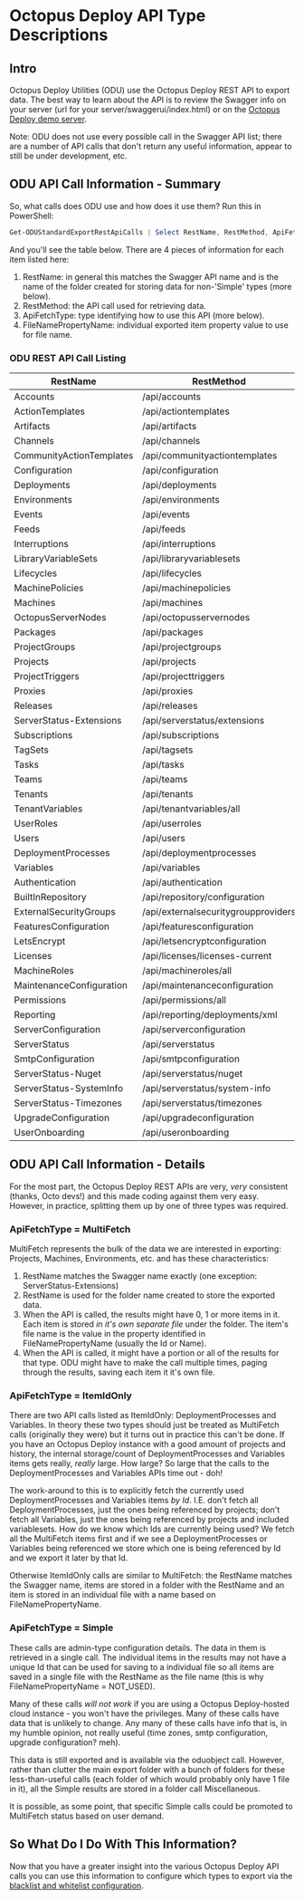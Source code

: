 
# Octopus Deploy API Type Descriptions

## Intro

Octopus Deploy Utilities (ODU) use the Octopus Deploy REST API to export data.  The best way to learn about the API is to review the Swagger info on your server (url for your server/swaggerui/index.html) or on the [Octopus Deploy demo server](https://demo.octopus.com/swaggerui/index.html).

Note: ODU does not use every possible call in the Swagger API list; there are a number of API calls that don't return any useful information, appear to still be under development, etc.  

## ODU API Call Information - Summary

So, what calls does ODU use and how does it use them?  Run this in PowerShell:
```PowerShell
Get-ODUStandardExportRestApiCalls | Select RestName, RestMethod, ApiFetchType, FileNamePropertyName
```
And you'll see the table below.  There are 4 pieces of information for each item listed here:
1. RestName: in general this matches the Swagger API name and is the name of the folder created for storing data for non-'Simple' types (more below).
2. RestMethod: the API call used for retrieving data.
3. ApiFetchType: type identifying how to use this API (more below).
4. FileNamePropertyName: individual exported item property value to use for file name.

### ODU REST API Call Listing

|RestName|RestMethod|FileNamePropertyName|FileNamePropertyName|
|---|---|---|---|
|Accounts|/api/accounts|MultiFetch|Name|
|ActionTemplates|/api/actiontemplates|MultiFetch|Name|
|Artifacts|/api/artifacts|MultiFetch|Id|
|Channels|/api/channels|MultiFetch|Id|
|CommunityActionTemplates|/api/communityactiontemplates|MultiFetch|Name|
|Configuration|/api/configuration|MultiFetch|Id|
|Deployments|/api/deployments|MultiFetch|Id|
|Environments|/api/environments|MultiFetch|Name|
|Events|/api/events|MultiFetch|Id|
|Feeds|/api/feeds|MultiFetch|Name|
|Interruptions|/api/interruptions|MultiFetch|Id|
|LibraryVariableSets|/api/libraryvariablesets|MultiFetch|Id|
|Lifecycles|/api/lifecycles|MultiFetch|Name|
|MachinePolicies|/api/machinepolicies|MultiFetch|Name|
|Machines|/api/machines|MultiFetch|Name|
|OctopusServerNodes|/api/octopusservernodes|MultiFetch|Name|
|Packages|/api/packages|MultiFetch|Id|
|ProjectGroups|/api/projectgroups|MultiFetch|Name|
|Projects|/api/projects|MultiFetch|Name|
|ProjectTriggers|/api/projecttriggers|MultiFetch|Id|
|Proxies|/api/proxies|MultiFetch|Name|
|Releases|/api/releases|MultiFetch|Id|
|ServerStatus-Extensions|/api/serverstatus/extensions|MultiFetch|Name|
|Subscriptions|/api/subscriptions|MultiFetch|Name|
|TagSets|/api/tagsets|MultiFetch|Name|
|Tasks|/api/tasks|MultiFetch|Id|
|Teams|/api/teams|MultiFetch|Name|
|Tenants|/api/tenants|MultiFetch|Name|
|TenantVariables|/api/tenantvariables/all|MultiFetch|TenantId|
|UserRoles|/api/userroles|MultiFetch|Name|
|Users|/api/users|MultiFetch|Username|
|DeploymentProcesses|/api/deploymentprocesses|ItemIdOnly|Id|
|Variables|/api/variables|ItemIdOnly|Id|
|Authentication|/api/authentication|Simple|NOT_USED|
|BuiltInRepository|/api/repository/configuration|Simple|NOT_USED|
|ExternalSecurityGroups|/api/externalsecuritygroupproviders|Simple|NOT_USED|
|FeaturesConfiguration|/api/featuresconfiguration|Simple|NOT_USED|
|LetsEncrypt|/api/letsencryptconfiguration|Simple|NOT_USED|
|Licenses|/api/licenses/licenses-current|Simple|NOT_USED|
|MachineRoles|/api/machineroles/all|Simple|NOT_USED|
|MaintenanceConfiguration|/api/maintenanceconfiguration|Simple|NOT_USED|
|Permissions|/api/permissions/all|Simple|NOT_USED|
|Reporting|/api/reporting/deployments/xml|Simple|NOT_USED|
|ServerConfiguration|/api/serverconfiguration|Simple|NOT_USED|
|ServerStatus|/api/serverstatus|Simple|NOT_USED|
|SmtpConfiguration|/api/smtpconfiguration|Simple|NOT_USED|
|ServerStatus-Nuget|/api/serverstatus/nuget|Simple|NOT_USED|
|ServerStatus-SystemInfo|/api/serverstatus/system-info|Simple|NOT_USED|
|ServerStatus-Timezones|/api/serverstatus/timezones|Simple|NOT_USED|
|UpgradeConfiguration|/api/upgradeconfiguration|Simple|NOT_USED|
|UserOnboarding|/api/useronboarding|Simple|NOT_USED|


## ODU API Call Information - Details

For the most part, the Octopus Deploy REST APIs are very, *very* consistent (thanks, Octo devs!) and this made coding against them very easy.  However, in practice, splitting them up by one of three types was required.

### ApiFetchType = MultiFetch
MultiFetch represents the bulk of the data we are interested in exporting: Projects, Machines, Environments, etc. and has these characteristics:
1. RestName matches the Swagger name exactly (one exception: ServerStatus-Extensions)
2. RestName is used for the folder name created to store the exported data.
3. When the API is called, the results might have 0, 1 or more items in it.  Each item is stored *in it's own separate file* under the folder.  The item's file name is the value in the property identified in FileNamePropertyName (usually the Id or Name).
4. When the API is called, it might have a portion or all of the results for that type.  ODU might have to make the call multiple times, paging through the results, saving each item it it's own file.


### ApiFetchType = ItemIdOnly
There are two API calls listed as ItemIdOnly: DeploymentProcesses and Variables.  In theory these two types should just be treated as MultiFetch calls (originally they were) but it turns out in practice this can't be done.  If you have an Octopus Deploy instance with a good amount of projects and history, the internal storage/count of DeploymentProcesses and Variables items gets really, *really* large.  How large?  So large that the calls to the DeploymentProcesses and Variables APIs time out - doh!

The work-around to this is to explicitly fetch the currently used DeploymentProcesses and Variables items *by Id*.  I.E. don't fetch all DeploymentProcesses, just the ones being referenced by projects; don't fetch all Variables, just the ones being referenced by projects and included variablesets.  How do we know which Ids are currently being used?  We fetch all the MultiFetch items first and if we see a DeploymentProcesses or Variables being referenced we store which one is being referenced by Id and we export it later by that Id.

Otherwise ItemIdOnly calls are similar to MultiFetch: the RestName matches the Swagger name, items are stored in a folder with the RestName and an item is stored in an individual file with a name based on FileNamePropertyName.


### ApiFetchType = Simple
These calls are admin-type configuration details.  The data in them is retrieved in a single call.  The individual items in the results may not have a unique Id that can be used for saving to a individual file so all items are saved in a single file with the RestName as the file name (this is why FileNamePropertyName = NOT_USED).

Many of these calls *will not work* if you are using a Octopus Deploy-hosted cloud instance - you won't have the privileges.  Many of these calls have data that is unlikely to change.  Any many of these calls have info that is, in my humble opinion, not really useful (time zones, smtp configuration, upgrade configuration?  meh).

This data is still exported and is available via the oduobject call.  However, rather than clutter the main export folder with a bunch of folders for these less-than-useful calls (each folder of which would probably only have 1 file in it), all the Simple results are stored in a folder call Miscellaneous.

It is possible, as some point, that specific Simple calls could be promoted to MultiFetch status based on user demand.


## So What Do I Do With This Information?
Now that you have a greater insight into the various Octopus Deploy API calls you can use this information to configure which types to export via the [blacklist and whitelist configuration](TypeWhiteListBlackListConfig.md).
